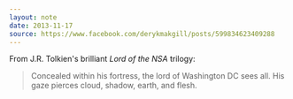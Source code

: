 ```yaml
---
layout: note
date: 2013-11-17
source: https://www.facebook.com/derykmakgill/posts/599834623409288
---
```


From J.R. Tolkien's brilliant *Lord of the NSA* trilogy:

> Concealed within his fortress, the lord of Washington DC sees all. His gaze pierces cloud, shadow, earth, and flesh.
